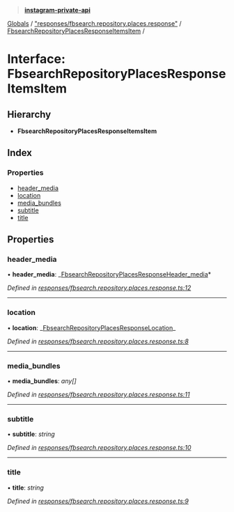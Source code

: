 > **[instagram-private-api](../README.md)**

[Globals](../README.md) / ["responses/fbsearch.repository.places.response"](../modules/_responses_fbsearch_repository_places_response_.md) / [FbsearchRepositoryPlacesResponseItemsItem](_responses_fbsearch_repository_places_response_.fbsearchrepositoryplacesresponseitemsitem.md) /

# Interface: FbsearchRepositoryPlacesResponseItemsItem

## Hierarchy

- **FbsearchRepositoryPlacesResponseItemsItem**

## Index

### Properties

- [header_media](_responses_fbsearch_repository_places_response_.fbsearchrepositoryplacesresponseitemsitem.md#header_media)
- [location](_responses_fbsearch_repository_places_response_.fbsearchrepositoryplacesresponseitemsitem.md#location)
- [media_bundles](_responses_fbsearch_repository_places_response_.fbsearchrepositoryplacesresponseitemsitem.md#media_bundles)
- [subtitle](_responses_fbsearch_repository_places_response_.fbsearchrepositoryplacesresponseitemsitem.md#subtitle)
- [title](_responses_fbsearch_repository_places_response_.fbsearchrepositoryplacesresponseitemsitem.md#title)

## Properties

### header_media

• **header_media**: _[FbsearchRepositoryPlacesResponseHeader_media](\_responses_fbsearch_repository_places_response_.fbsearchrepositoryplacesresponseheader*media.md)*

_Defined in [responses/fbsearch.repository.places.response.ts:12](https://github.com/realinstadude/instagram-private-api/blob/4ae8fec/src/responses/fbsearch.repository.places.response.ts#L12)_

---

### location

• **location**: _[FbsearchRepositoryPlacesResponseLocation](\_responses_fbsearch_repository_places_response_.fbsearchrepositoryplacesresponselocation.md)\_

_Defined in [responses/fbsearch.repository.places.response.ts:8](https://github.com/realinstadude/instagram-private-api/blob/4ae8fec/src/responses/fbsearch.repository.places.response.ts#L8)_

---

### media_bundles

• **media_bundles**: _any[]_

_Defined in [responses/fbsearch.repository.places.response.ts:11](https://github.com/realinstadude/instagram-private-api/blob/4ae8fec/src/responses/fbsearch.repository.places.response.ts#L11)_

---

### subtitle

• **subtitle**: _string_

_Defined in [responses/fbsearch.repository.places.response.ts:10](https://github.com/realinstadude/instagram-private-api/blob/4ae8fec/src/responses/fbsearch.repository.places.response.ts#L10)_

---

### title

• **title**: _string_

_Defined in [responses/fbsearch.repository.places.response.ts:9](https://github.com/realinstadude/instagram-private-api/blob/4ae8fec/src/responses/fbsearch.repository.places.response.ts#L9)_
